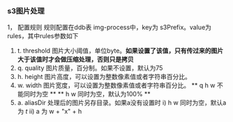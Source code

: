 ### s3图片处理
1， 配置规则
   规则配置在ddb表 img-process中，key为 s3Prefix。value为rules，其中rules参数如下
   1) t. threshold 图片大小阈值，单位byte。**如果设置了该值，只有传过来的图片大于该值时才会做压缩处理，否则只是拷贝**
   2) q. quality 图片质量，百分制。如果不设置，默认为75
   3) h. height 图片高度，可以设置为整数像素值或者字符串百分比。
   4) w. width 图片宽度，可以设置为整数像素值或者字符串百分比。
   ** q h w 不能同时为空 **
   ** h w 同时为空，默认为100% **
   5) a. aliasDir 处理后的图片另存目录。如果a没有设置时
      i)  h w 同时为空，默认a为 _t_
      ii) a 为 w + "x" + h
      
